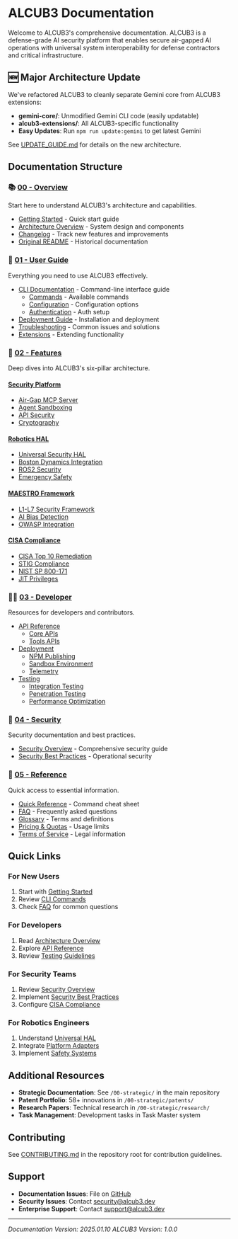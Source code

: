 # ALCUB3 Documentation

Welcome to ALCUB3's comprehensive documentation. ALCUB3 is a defense-grade AI security platform that enables secure air-gapped AI operations with universal system interoperability for defense contractors and critical infrastructure.

## 🆕 Major Architecture Update

We've refactored ALCUB3 to cleanly separate Gemini core from ALCUB3 extensions:

- **gemini-core/**: Unmodified Gemini CLI code (easily updatable)
- **alcub3-extensions/**: All ALCUB3-specific functionality  
- **Easy Updates**: Run `npm run update:gemini` to get latest Gemini

See [UPDATE_GUIDE.md](../UPDATE_GUIDE.md) for details on the new architecture.

## Documentation Structure

### 📚 [00 - Overview](./00-overview/)
Start here to understand ALCUB3's architecture and capabilities.
- [Getting Started](./00-overview/getting-started.md) - Quick start guide
- [Architecture Overview](./00-overview/architecture.md) - System design and components
- [Changelog](./00-overview/changelog.md) - Track new features and improvements
- [Original README](./00-overview/README.md) - Historical documentation

### 🚀 [01 - User Guide](./01-user-guide/)
Everything you need to use ALCUB3 effectively.
- [CLI Documentation](./01-user-guide/cli/) - Command-line interface guide
  - [Commands](./01-user-guide/cli/commands.md) - Available commands
  - [Configuration](./01-user-guide/cli/configuration.md) - Configuration options
  - [Authentication](./01-user-guide/cli/authentication.md) - Auth setup
- [Deployment Guide](./01-user-guide/deployment.md) - Installation and deployment
- [Troubleshooting](./01-user-guide/troubleshooting.md) - Common issues and solutions
- [Extensions](./01-user-guide/extension.md) - Extending functionality

### 🔧 [02 - Features](./02-features/)
Deep dives into ALCUB3's six-pillar architecture.

#### [Security Platform](./02-features/security-platform/)
- [Air-Gap MCP Server](./02-features/security-platform/air-gap-mcp-server-integration.md)
- [Agent Sandboxing](./02-features/security-platform/agent-sandboxing.md)
- [API Security](./02-features/security-platform/api-security.md)
- [Cryptography](./02-features/security-platform/cryptography.md)

#### [Robotics HAL](./02-features/robotics/)
- [Universal Security HAL](./02-features/robotics/security-hal-architecture.md)
- [Boston Dynamics Integration](./02-features/robotics/spot-security-adapter.md)
- [ROS2 Security](./02-features/robotics/ros2-security-integration.md)
- [Emergency Safety](./02-features/robotics/emergency-safety-systems.md)

#### [MAESTRO Framework](./02-features/maestro/)
- [L1-L7 Security Framework](./02-features/maestro/maestro-security-framework.md)
- [AI Bias Detection](./02-features/maestro/ai-bias-detection.md)
- [OWASP Integration](./02-features/maestro/owasp-sast-dast.md)

#### [CISA Compliance](./02-features/compliance/)
- [CISA Top 10 Remediation](./02-features/compliance/cisa-remediation-engine.md)
- [STIG Compliance](./02-features/compliance/stig-compliance.md)
- [NIST SP 800-171](./02-features/compliance/nist-800-171-compliance.md)
- [JIT Privileges](./02-features/compliance/jit-privilege-escalation.md)

### 👨‍💻 [03 - Developer](./03-developer/)
Resources for developers and contributors.
- [API Reference](./03-developer/api-reference/)
  - [Core APIs](./03-developer/api-reference/core/)
  - [Tools APIs](./03-developer/api-reference/tools/)
- [Deployment](./03-developer/deployment/)
  - [NPM Publishing](./03-developer/deployment/npm.md)
  - [Sandbox Environment](./03-developer/deployment/sandbox.md)
  - [Telemetry](./03-developer/deployment/telemetry.md)
- [Testing](./03-developer/testing/)
  - [Integration Testing](./03-developer/testing/integration-testing.md)
  - [Penetration Testing](./03-developer/testing/penetration-testing-framework.md)
  - [Performance Optimization](./03-developer/testing/performance-optimization.md)

### 🔐 [04 - Security](./04-security/)
Security documentation and best practices.
- [Security Overview](./04-security/README.md) - Comprehensive security guide
- [Security Best Practices](./04-security/security-best-practices.md) - Operational security

### 📖 [05 - Reference](./05-reference/)
Quick access to essential information.
- [Quick Reference](./05-reference/quick-reference.md) - Command cheat sheet
- [FAQ](./05-reference/faq.md) - Frequently asked questions
- [Glossary](./05-reference/glossary.md) - Terms and definitions
- [Pricing & Quotas](./05-reference/quota-and-pricing.md) - Usage limits
- [Terms of Service](./05-reference/tos-privacy.md) - Legal information

## Quick Links

### For New Users
1. Start with [Getting Started](./00-overview/getting-started.md)
2. Review [CLI Commands](./01-user-guide/cli/commands.md)
3. Check [FAQ](./05-reference/faq.md) for common questions

### For Developers
1. Read [Architecture Overview](./00-overview/architecture.md)
2. Explore [API Reference](./03-developer/api-reference/)
3. Review [Testing Guidelines](./03-developer/testing/)

### For Security Teams
1. Review [Security Overview](./04-security/README.md)
2. Implement [Security Best Practices](./04-security/security-best-practices.md)
3. Configure [CISA Compliance](./02-features/compliance/)

### For Robotics Engineers
1. Understand [Universal HAL](./02-features/robotics/security-hal-architecture.md)
2. Integrate [Platform Adapters](./02-features/robotics/)
3. Implement [Safety Systems](./02-features/robotics/emergency-safety-systems.md)

## Additional Resources

- **Strategic Documentation**: See `/00-strategic/` in the main repository
- **Patent Portfolio**: 58+ innovations in `/00-strategic/patents/`
- **Research Papers**: Technical research in `/00-strategic/research/`
- **Task Management**: Development tasks in Task Master system

## Contributing

See [CONTRIBUTING.md](../CONTRIBUTING.md) in the repository root for contribution guidelines.

## Support

- **Documentation Issues**: File on [GitHub](https://github.com/alcub3/alcub3-cli/issues)
- **Security Issues**: Contact security@alcub3.dev
- **Enterprise Support**: Contact support@alcub3.dev

---

*Documentation Version: 2025.01.10*
*ALCUB3 Version: 1.0.0*